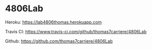 # 4806Lab

Heroku: https://lab4806thomas.herokuapp.com

Travis CI: https://www.travis-ci.com/github/thomas7carriere/4806Lab

Github: https://github.com/thomas7carriere/4806Lab